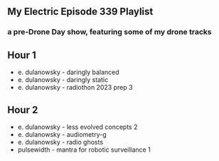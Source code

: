 ## My Electric Episode 339 Playlist
### a pre-Drone Day show, featuring some of my drone tracks

## Hour 1

- e. dulanowsky - daringly balanced
- e. dulanowsky - daringly static
- e. dulanowsky - radiothon 2023 prep 3

## Hour 2

- e. dulanowsky - less evolved concepts 2
- e. dulanowsky - audiometry-g
- e. dulanowsky - radio ghosts
- pulsewidth - mantra for robotic surveillance 1
